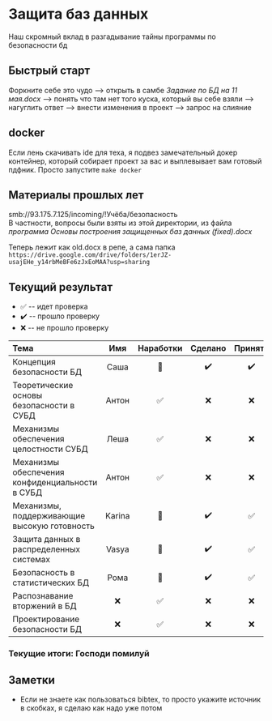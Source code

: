 # Защита баз данных
Наш скромный вклад в разгадывание тайны программы по безопасности бд

## Быстрый старт
Форкните себе это чудо --> открыть в самбе *Задание по БД на 11 мая.docx* --> понять что там нет того куска, который вы себе взяли --> нагуглить ответ --> внести изменения в проект --> запрос на слияние

## docker
Если лень скачивать ide для теха, я подвез замечательный докер контейнер, который собирает проект за вас и выплевывает вам готовый пдфник. Просто запустите `make docker`

## Материалы прошлых лет
smb://93.175.7.125/incoming/!Учёба/безопасность  
В частности, вопросы были взяты из этой директории, из файла *программа Основы построения защищенных баз данных (fixed).docx*

Теперь лежит как old.docx в репе, а сама папка ```https://drive.google.com/drive/folders/1erJZ-usajEHe_y14rbMeBFe6zJxEoMAA?usp=sharing```

## Текущий результат

* :white_check_mark: -- идет проверка
* :heavy_check_mark: -- прошло проверку
* :x: -- не прошло проверку

| Тема | Имя | Наработки | Сделано | Принято |
| :--- | :-: | :--------:| :-----: | :-----: |
| Концепция безопасности БД                       | Саша | :poop: | :heavy_check_mark: | :heavy_check_mark: |
| Теоретические основы безопасности в СУБД        | Антон | :white_check_mark: | :x: | :x: |
| Механизмы обеспечения целостности СУБД          | Леша | :white_check_mark: | :x: | :x: |
| Механизмы обеспечения конфиденциальности в СУБД | Антон | :white_check_mark: | :x: | :x: |
| Механизмы, поддерживающие высокую готовность    | Karina | :poop: | :heavy_check_mark: | :white_check_mark: |
| Защита данных в распределенных системах         | Vasya | :poop: | :heavy_check_mark: | :white_check_mark: |
| Безопасность в статистических БД                | Рома | :poop: | :heavy_check_mark: | :white_check_mark: |
| Распознавание вторжений в БД                    | :x: | :white_check_mark: | :x: | :x: |
| Проектирование безопасности БД                  | :x: | :white_check_mark: | :x: | :x: |

### Текущие итоги: Господи помилуй

## Заметки
* Если не знаете как пользоваться bibtex, то просто укажите источник в скобках, я сделаю как надо уже потом
